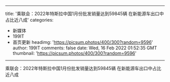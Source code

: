 
---
title: '乘联会：2022年特斯拉中国1月份批发销量达到59845辆 在新能源车出口中占比近八成'
categories: 
 - 新媒体
 - 199IT
 - 首页更新
headimg: 'https://picsum.photos/400/300?random=9596'
author: 199IT
comments: false
date: Wed, 16 Feb 2022 01:52:35 GMT
thumbnail: 'https://picsum.photos/400/300?random=9596'
---

<div>   
乘联会：2022年特斯拉中国1月份批发销量达到59845辆 在新能源车出口中占比近八成  
</div>
            
